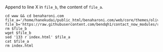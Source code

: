 Append to line X in `file_b`, the content of `file_a`.

```shell
cd www && cd benaharoni.com
file_a='/home/hanekudai/public_html/benaharoni.com/web/core/themes/olivero/templates/layout/page.html.twig'
file_b='https://raw.githubusercontent.com/bendqh1/contact_now_modules/refs/heads/main/index.html'
rm $file_b
wget $file_b
sed '133 r index.html' $file_a
cat $file_a
rm index.html
```
